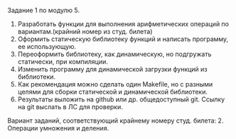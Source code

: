 Задание 1 по модулю 5. 
1. Разработать функции для выполнения арифметических операций по вариантам.(крайний номер из студ. билета) 
2. Оформить статическую библиотеку функций и написать программу, ее использующую.
3. Переоформить библиотеку, как динамическую, но подгружать статически, при компиляции.
4. Изменить программу для динамической загрузки функций из библиотеки.
5. Как рекомендация можно сделать один Makefile, но с разными целями для сборки статической и динамической библиотеки.
6. Результаты выложить на github или др. общедоступный git. Cсылку на git выслать в ЛС для проверки.

Вариант заданий, соответствующий крайнему номеру студ. билета: 
2. Операции умножения и деления.
